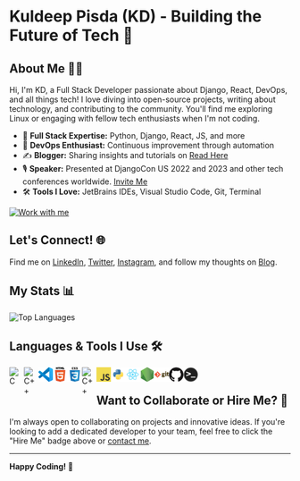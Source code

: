 # Kuldeep Pisda (KD) - Building the Future of Tech 🚀

## About Me 🧑‍💻

Hi, I'm KD, a Full Stack Developer passionate about Django, React, DevOps, and all things tech! I love diving into open-source projects, writing about technology, and contributing to the community. You'll find me exploring Linux or engaging with fellow tech enthusiasts when I'm not coding.

- 📌 **Full Stack Expertise:** Python, Django, React, JS, and more
- 🚀 **DevOps Enthusiast:** Continuous improvement through automation
- ✍️ **Blogger:** Sharing insights and tutorials on [Read Here](https://blog.kdpisda.in)
- 🎙️ **Speaker:** Presented at DjangoCon US 2022 and 2023 and other tech conferences worldwide. [Invite Me](https://sessionize.com/kuldeep-pisda/)
- 🛠️ **Tools I Love:** JetBrains IDEs, Visual Studio Code, Git, Terminal

[![Work with me](https://img.shields.io/badge/Work%20with%20me-%23FF5722?style=for-the-badge)](https://www.upwork.com/freelancers/kdpisda)

## Let's Connect! 🌐

Find me on [LinkedIn](https://www.linkedin.com/in/kuldeeep-pisda), [Twitter](https://www.twitter.com/kdpisda), [Instagram](https://instagram.com/kdpisda), and follow my thoughts on [Blog](https://blog.kdpisda.in).

## My Stats 📊

![Top Languages](https://github-readme-stats.vercel.app/api/top-langs/?username=kdpisda&layout=compact)

## Languages & Tools I Use 🛠️
<img align ="left" alt="C" width="26px" src="https://cdn.jsdelivr.net/npm/simple-icons@v3/icons/c.svg" /> 

<img align ="left" alt="C++" width="26px" src="https://cdn.jsdelivr.net/npm/simple-icons@v3/icons/cplusplus.svg" /> 

<img align="left" alt="Visual Studio Code" width="26px" src="https://raw.githubusercontent.com/github/explore/80688e429a7d4ef2fca1e82350fe8e3517d3494d/topics/visual-studio-code/visual-studio-code.png" /> 

<img align="left" alt="HTML5" width="26px" src="https://raw.githubusercontent.com/github/explore/80688e429a7d4ef2fca1e82350fe8e3517d3494d/topics/html/html.png" />

<img align="left" alt="CSS3" width="26px" src="https://raw.githubusercontent.com/github/explore/80688e429a7d4ef2fca1e82350fe8e3517d3494d/topics/css/css.png" />

<img align ="left" alt="C++" width="26px" src="https://cdn.jsdelivr.net/npm/simple-icons@v3/icons/bootstrap.svg" /> 

<img align="left" alt="JavaScript" width="26px" src="https://raw.githubusercontent.com/github/explore/80688e429a7d4ef2fca1e82350fe8e3517d3494d/topics/javascript/javascript.png" />

<img align="left" alt="Python" width="26px" src="https://raw.githubusercontent.com/github/explore/80688e429a7d4ef2fca1e82350fe8e3517d3494d/topics/python/python.png" />

<img align="left" alt="React" width="26px" src="https://raw.githubusercontent.com/github/explore/80688e429a7d4ef2fca1e82350fe8e3517d3494d/topics/react/react.png" />

<img align="left" alt="Node.js" width="26px" src="https://raw.githubusercontent.com/github/explore/80688e429a7d4ef2fca1e82350fe8e3517d3494d/topics/nodejs/nodejs.png" />

<img align="left" alt="Git" width="26px" src="https://raw.githubusercontent.com/github/explore/80688e429a7d4ef2fca1e82350fe8e3517d3494d/topics/git/git.png" />

<img align="left" alt="GitHub" width="26px" src="https://raw.githubusercontent.com/github/explore/78df643247d429f6cc873026c0622819ad797942/topics/github/github.png" />

<img align="left" alt="Terminal" width="26px" src="https://raw.githubusercontent.com/github/explore/80688e429a7d4ef2fca1e82350fe8e3517d3494d/topics/terminal/terminal.png" />
<br />

## Want to Collaborate or Hire Me? 🤝

I'm always open to collaborating on projects and innovative ideas. If you're looking to add a dedicated developer to your team, feel free to click the "Hire Me" badge above or [contact me](https://www.upwork.com/freelancers/kdpisda).

---

**Happy Coding! 🚀**
